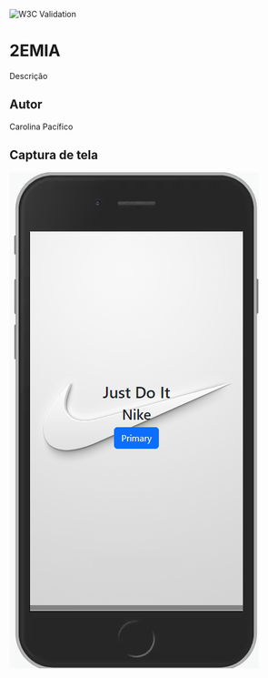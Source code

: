 ![W3C Validation](https://img.shields.io/w3c-validation/html?targetUrl=https%3A%2F%2Fcarolinapacifico.github.io%2FTeste_Orientacao%2F)
# 2EMIA
Descrição 
## Autor
Carolina Pacífico
## Captura de tela
!["alt" - descrição da imagem](https://github.com/CarolinaPacifico/Teste_Orientacao/blob/main/img/Capture.PNG)
